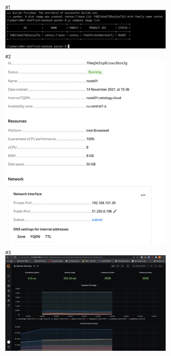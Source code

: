 #1
![img.png](screenshots/hw54-src01.png)

#2
![img.png](screenshots/hw54-src02.png)

#3
![img.png](screenshots/hw54-src03.png)

